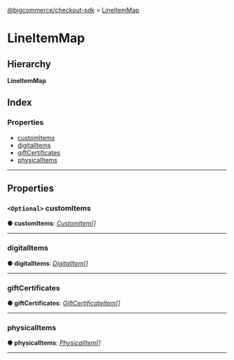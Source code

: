 [@bigcommerce/checkout-sdk](../README.md) > [LineItemMap](../interfaces/lineitemmap.md)

# LineItemMap

## Hierarchy

**LineItemMap**

## Index

### Properties

* [customItems](lineitemmap.md#customitems)
* [digitalItems](lineitemmap.md#digitalitems)
* [giftCertificates](lineitemmap.md#giftcertificates)
* [physicalItems](lineitemmap.md#physicalitems)

---

## Properties

<a id="customitems"></a>

### `<Optional>` customItems

**● customItems**: *[CustomItem](customitem.md)[]*

___
<a id="digitalitems"></a>

###  digitalItems

**● digitalItems**: *[DigitalItem](digitalitem.md)[]*

___
<a id="giftcertificates"></a>

###  giftCertificates

**● giftCertificates**: *[GiftCertificateItem](giftcertificateitem.md)[]*

___
<a id="physicalitems"></a>

###  physicalItems

**● physicalItems**: *[PhysicalItem](physicalitem.md)[]*

___

